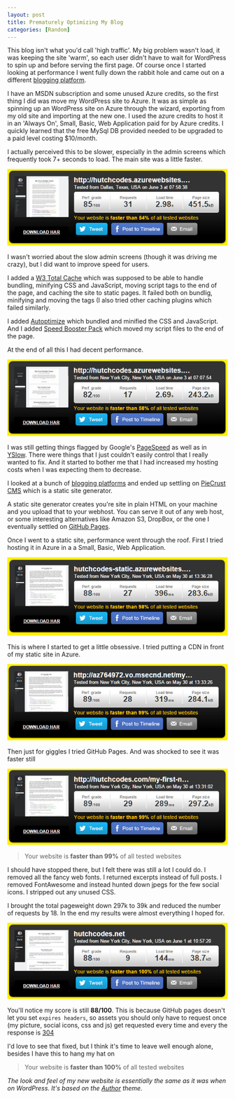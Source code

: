 ```yaml
---
layout: post
title: Prematurely Optimizing My Blog
categories: [Random]
---
```


This blog isn't what you'd call 'high traffic'. My big problem wasn't load, it was keeping the site 'warm', so each user didn't have to wait for WordPress to spin up and before serving the first page. Of course once I started looking at performance I went fully down the rabbit hole <!--more--> and came out on a different [blogging platform](/2015/06/blog-engines-compared/).  

I have an MSDN subscription and some unused Azure credits, so the first thing I did was move my WordPress site to Azure.  It was as simple as spinning up an WordPress site on Azure through the wizard, exporting from my old site and importing at the new one. I used the azure credits to host it in an 'Always On', Small, Basic, Web Application paid for by Azure credits. I quickly learned that the free MySql DB provided needed to be upgraded to a paid level costing $10/month.

I actually perceived this to be slower, especially in the admin screens which frequently took 7+ seconds to load. The main site was a little faster.

![Wordpress non-optimized performance on Azure](/img/2015/WordPressPreOpt.png)


I wasn't worried about the slow admin screens (though it was driving me crazy), but I did want to improve speed for users.

I added a [W3 Total Cache](https://wordpress.org/plugins/w3-total-cache/) which was supposed to be able to handle bundling, minifying CSS and JavaScript, moving script tags to the end of the page, and caching the site to static pages. It failed both on bundlig, minifying and moving the tags (I also tried other caching plugins which failed similarly.

I added [Autoptimize](https://wordpress.org/plugins/autoptimize/) which bundled and minified the CSS and JavaScript. And I added [Speed Booster Pack](https://wordpress.org/plugins/speed-booster-pack/) which moved my script files to the end of the page.

At the end of all this I had decent performance.

![Wordpress non-optimized performance on Azure](/img/2015/WordPressOptCold.png)

I was still getting things flagged by Google's [PageSpeed](https://developers.google.com/speed/pagespeed/insights/) as well as in [YSlow](http://yslow.org/).  There were things that I just couldn't easily control that I really wanted to fix. And it started to bother me that I had increased my hosting costs when I was expecting them to decrease.

I looked at a bunch of [blogging platforms](/2015/06/blog-engines-compared/) and ended up settling on [PieCrust CMS](http://bolt80.com/piecrust) which is a static site generator.

A static site generator creates you're site in plain HTML on your machine and you upload that to your webhost. You can serve it out of any web host, or some interesting alternatives like Amazon S3, DropBox, or the one I eventually settled on [GitHub Pages](https://pages.github.com/).

Once I went to a static site, performance went through the roof. First I tried hosting it in Azure in a a Small, Basic, Web Application.

![Static Site n Azure](/img/2015/AzureWeb.png)

This is where I started to get a little obsessive. I tried putting a CDN in front of my static site in Azure.

![Static Site on Azure with CDN](/img/2015/AzureCDN.png)

Then just for giggles I tried GitHub Pages. And was shocked to see it was faster still

![Static Site on GitHub](/img/2015/GitHub.png)

>Your website is **faster than 99%** of all tested websites

I should have stopped there, but I felt there was still a lot I could do. I removed all the fancy web fonts. I returned excerpts instead of full posts. I removed FontAwesome and instead hunted down jpegs for the few social icons. I stripped out any unused CSS.

I brought the total pageweight down 297k to 39k and reduced the number of requests by 18. In the end my results were almost everything I hoped for.

![Static Site optimized on GitHub](/img/2015/Final.png)

You'll notice my score is still **88/100**. This is because GitHub pages doesn't let you set `expires headers`, so assets you should only have to request once (my picture, social icons, css and js) get requested every time and every the response is [304](http://httpcats.herokuapp.com/304)

I'd love to see that fixed, but I think it's time to leave well enough alone, besides I have this to hang my hat on

>Your website is **faster than 100%** of all tested websites

*The look and feel of my new website is essentially the same as it was when on WordPress. It's based on the [Author](https://wordpress.org/themes/author/) theme.*
